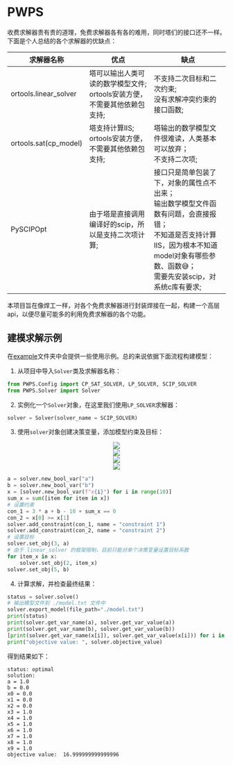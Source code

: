 PWPS
=========

收费求解器贵有贵的道理，免费求解器各有各的难用，同时塔们的接口还不一样。下面是个人总结的各个求解器的优缺点：

|求解器名称|优点 |缺点 |
|----|----|----|
|ortools.linear_solver|塔可以输出人类可读的数学模型文件;<br>ortools安装方便，不需要其他依赖包支持; |不支持二次目标和二次约束; <br>没有求解冲突约束的接口函数; |
|ortools.sat(cp_model)|塔支持计算IIS;<br>ortools安装方便，不需要其他依赖包支持;|塔输出的数学模型文件很难读，人类基本可以放弃；<br>不支持二次项; |
|PySCIPOpt|由于塔是直接调用编译好的scip，所以是支持二次项计算; |接口只是简单包装了下，对象的属性点不出来；<br>输出数学模型文件函数有问题，会直接报错；<br>不知道是否支持计算IIS，因为根本不知道model对象有哪些参数、函数😅；<br>需要先安装scip，对系统c库有要求; |

本项目旨在像焊工一样，对各个免费求解器进行封装焊接在一起，构建一个高层api，以便尽量可能多的利用免费求解器的各个功能。

建模求解示例
----------------------------
在[example](examples/)文件夹中会提供一些使用示例。总的来说依据下面流程构建模型：
1) 从项目中导入```Solver```类及求解器名称：
```python
from PWPS.Config import CP_SAT_SOLVER, LP_SOLVER, SCIP_SOLVER
from PWPS.Solver import Solver
```
2) 实例化一个```Solver```对象，在这里我们使用```LP_SOLVER```求解器：
```python
solver = Solver(solver_name = SCIP_SOLVER)
```
3) 使用```solver```对象创建决策变量，添加模型约束及目标：
<!-- $$\min 3a + 2\sum_{i=1}^{10}x_i + 5b$$
$$\textrm{s.t.} \quad 3 * a + b - 10 + \sum_{i=1}^{10}x_i = 0$$
$$x_1 = x_2$$
$$a,b,x_i \in \left\{ 0, 1 \right\}$$ -->

<!-- $$\min 3a + 2\sum_{i=1}^{10}x_i + 5b$$ --> 

<div align="center"><img style="background: white;" src="svg/tC3brNRojW.svg"></div>
<!-- $$\textrm{s.t.} \quad 3 * a + b - 10 + \sum_{i=1}^{10}x_i = 0$$ --> 

<div align="center"><img style="background: white;" src="svg/oCsSxYx53e.svg"></div>
<!-- $$x_1 = x_2$$ --> 

<div align="center"><img style="background: white;" src="svg/o2nzSEptGG.svg"></div>
<!-- $$a,b,x_i \in \left\{ 0, 1 \right\}$$ --> 

<div align="center"><img style="background: white;" src="svg/TJVBMI5SZm.svg"></div>

```python
a = solver.new_bool_var("a")
b = solver.new_bool_var("b")
x = [solver.new_bool_var(f"x{i}") for i in range(10)]
sum_x = sum([item for item in x])
# 设置约束
con_1 = 3 * a + b - 10 + sum_x == 0
con_2 = x[0] >= x[1]
solver.add_constraint(con_1, name = "constraint 1")
solver.add_constraint(con_2, name = "constraint 2")
# 设置目标
solver.set_obj(3, a)
# 由于 linear_solver 的框架限制，目前只能对单个决策变量设置目标系数
for item_x in x:
    solver.set_obj(2, item_x)
solver.set_obj(5, b)
```
4) 计算求解，并检查最终结果：
```python
status = solver.solve()
# 输出模型文件到 ./model.txt 文件中
solver.export_model(file_path="./model.txt")
print(status)
print(solver.get_var_name(a), solver.get_var_value(a))
print(solver.get_var_name(b), solver.get_var_value(b))
[print(solver.get_var_name(x[i]), solver.get_var_value(x[i])) for i in range(len(x))]
print("objective value: ", solver.objective_value)
```
得到结果如下：
```
status: optimal
solution: 
a = 1.0
b = 0.0
x0 = 0.0
x1 = 0.0
x2 = 0.0
x3 = 1.0
x4 = 1.0
x5 = 1.0
x6 = 1.0
x7 = 1.0
x8 = 1.0
x9 = 1.0
objective value:  16.999999999999996
```